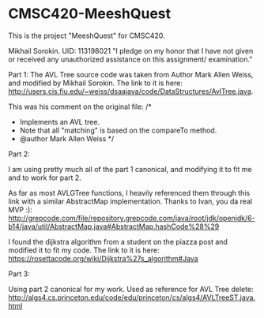 # CMSC420-MeeshQuest
This is the project "MeeshQuest" for CMSC420.

Mikhail Sorokin. UID: 113198021
"I pledge on my honor that I have not given or received any unauthorized assistance on this assignment/ examination."

Part 1: 
The AVL Tree source code was taken from Author Mark Allen Weiss, and modified by Mikhail Sorokin.
The link to it is here: http://users.cis.fiu.edu/~weiss/dsaajava/code/DataStructures/AvlTree.java.

This was his comment on the original file:
/*
 * Implements an AVL tree.
 * Note that all "matching" is based on the compareTo method.
 * @author Mark Allen Weiss
 */


Part 2: 

I am using pretty much all of the part 1 canonical, and modifying it to fit me
and to work for part 2.

As far as most AVLGTree functions, I heavily referenced them through this link with a similar AbstractMap implementation.
Thanks to Ivan, you da real MVP :):
http://grepcode.com/file/repository.grepcode.com/java/root/jdk/openjdk/6-b14/java/util/AbstractMap.java#AbstractMap.hashCode%28%29

I found the dijkstra algorithm from a student on the piazza post and modified it to fit my code.
The link to it is here:
https://rosettacode.org/wiki/Dijkstra%27s_algorithm#Java

Part 3:

Using part 2 canonical for my work.
Used as reference for AVL Tree delete: http://algs4.cs.princeton.edu/code/edu/princeton/cs/algs4/AVLTreeST.java.html
